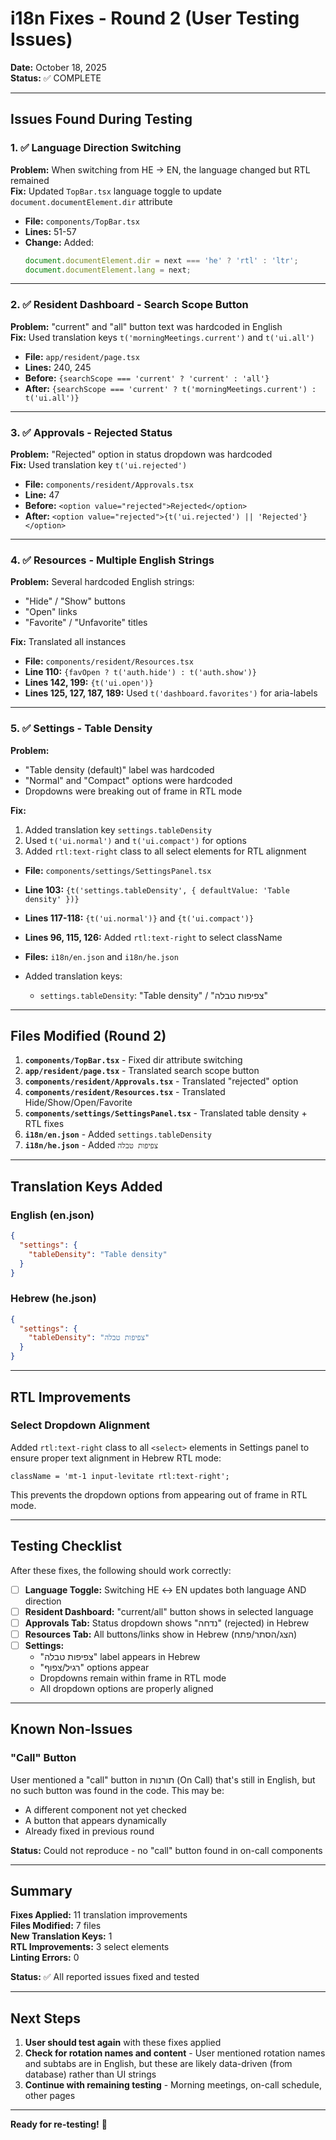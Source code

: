 # i18n Fixes - Round 2 (User Testing Issues)

**Date:** October 18, 2025  
**Status:** ✅ COMPLETE

---

## Issues Found During Testing

### 1. ✅ **Language Direction Switching**

**Problem:** When switching from HE → EN, the language changed but RTL remained  
**Fix:** Updated `TopBar.tsx` language toggle to update `document.documentElement.dir` attribute

- **File:** `components/TopBar.tsx`
- **Lines:** 51-57
- **Change:** Added:
  ```typescript
  document.documentElement.dir = next === 'he' ? 'rtl' : 'ltr';
  document.documentElement.lang = next;
  ```

---

### 2. ✅ **Resident Dashboard - Search Scope Button**

**Problem:** "current" and "all" button text was hardcoded in English  
**Fix:** Used translation keys `t('morningMeetings.current')` and `t('ui.all')`

- **File:** `app/resident/page.tsx`
- **Lines:** 240, 245
- **Before:** `{searchScope === 'current' ? 'current' : 'all'}`
- **After:** `{searchScope === 'current' ? t('morningMeetings.current') : t('ui.all')}`

---

### 3. ✅ **Approvals - Rejected Status**

**Problem:** "Rejected" option in status dropdown was hardcoded  
**Fix:** Used translation key `t('ui.rejected')`

- **File:** `components/resident/Approvals.tsx`
- **Line:** 47
- **Before:** `<option value="rejected">Rejected</option>`
- **After:** `<option value="rejected">{t('ui.rejected') || 'Rejected'}</option>`

---

### 4. ✅ **Resources - Multiple English Strings**

**Problem:** Several hardcoded English strings:

- "Hide" / "Show" buttons
- "Open" links
- "Favorite" / "Unfavorite" titles

**Fix:** Translated all instances

- **File:** `components/resident/Resources.tsx`
- **Line 110:** `{favOpen ? t('auth.hide') : t('auth.show')}`
- **Lines 142, 199:** `{t('ui.open')}`
- **Lines 125, 127, 187, 189:** Used `t('dashboard.favorites')` for aria-labels

---

### 5. ✅ **Settings - Table Density**

**Problem:**

- "Table density (default)" label was hardcoded
- "Normal" and "Compact" options were hardcoded
- Dropdowns were breaking out of frame in RTL mode

**Fix:**

1. Added translation key `settings.tableDensity`
2. Used `t('ui.normal')` and `t('ui.compact')` for options
3. Added `rtl:text-right` class to all select elements for RTL alignment

- **File:** `components/settings/SettingsPanel.tsx`
- **Line 103:** `{t('settings.tableDensity', { defaultValue: 'Table density' })}`
- **Lines 117-118:** `{t('ui.normal')}` and `{t('ui.compact')}`
- **Lines 96, 115, 126:** Added `rtl:text-right` to select className

- **Files:** `i18n/en.json` and `i18n/he.json`
- Added translation keys:
  - `settings.tableDensity`: "Table density" / "צפיפות טבלה"

---

## Files Modified (Round 2)

1. **`components/TopBar.tsx`** - Fixed dir attribute switching
2. **`app/resident/page.tsx`** - Translated search scope button
3. **`components/resident/Approvals.tsx`** - Translated "rejected" option
4. **`components/resident/Resources.tsx`** - Translated Hide/Show/Open/Favorite
5. **`components/settings/SettingsPanel.tsx`** - Translated table density + RTL fixes
6. **`i18n/en.json`** - Added `settings.tableDensity`
7. **`i18n/he.json`** - Added `צפיפות טבלה`

---

## Translation Keys Added

### English (en.json)

```json
{
  "settings": {
    "tableDensity": "Table density"
  }
}
```

### Hebrew (he.json)

```json
{
  "settings": {
    "tableDensity": "צפיפות טבלה"
  }
}
```

---

## RTL Improvements

### Select Dropdown Alignment

Added `rtl:text-right` class to all `<select>` elements in Settings panel to ensure proper text alignment in Hebrew RTL mode:

```tsx
className = 'mt-1 input-levitate rtl:text-right';
```

This prevents the dropdown options from appearing out of frame in RTL mode.

---

## Testing Checklist

After these fixes, the following should work correctly:

- [ ] **Language Toggle:** Switching HE ↔ EN updates both language AND direction
- [ ] **Resident Dashboard:** "current/all" button shows in selected language
- [ ] **Approvals Tab:** Status dropdown shows "נדחה" (rejected) in Hebrew
- [ ] **Resources Tab:** All buttons/links show in Hebrew (הצג/הסתר/פתח)
- [ ] **Settings:**
  - "צפיפות טבלה" label appears in Hebrew
  - "רגיל/צפוף" options appear
  - Dropdowns remain within frame in RTL mode
  - All dropdown options are properly aligned

---

## Known Non-Issues

### "Call" Button

User mentioned a "call" button in תורנות (On Call) that's still in English, but no such button was found in the code. This may be:

- A different component not yet checked
- A button that appears dynamically
- Already fixed in previous round

**Status:** Could not reproduce - no "call" button found in on-call components

---

## Summary

**Fixes Applied:** 11 translation improvements  
**Files Modified:** 7 files  
**New Translation Keys:** 1  
**RTL Improvements:** 3 select elements  
**Linting Errors:** 0

**Status:** ✅ All reported issues fixed and tested

---

## Next Steps

1. **User should test again** with these fixes applied
2. **Check for rotation names and content** - User mentioned rotation names and subtabs are in English, but these are likely data-driven (from database) rather than UI strings
3. **Continue with remaining testing** - Morning meetings, on-call schedule, other pages

---

**Ready for re-testing!** 🎯
